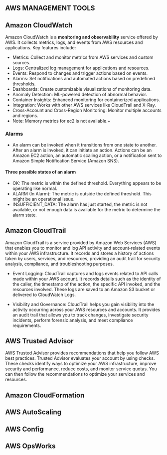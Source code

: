 ## AWS MANAGEMENT TOOLS

## Amazon CloudWatch

Amazon CloudWatch is a **monitoring and observability** service offered by AWS. It collects metrics, logs, and events from AWS resources and applications. Key features include:

- Metrics: Collect and monitor metrics from AWS services and custom sources.
- Logs: Centralized log management for applications and resources.
- Events: Respond to changes and trigger actions based on events.
- Alarms: Set notifications and automated actions based on predefined thresholds.
- Dashboards: Create customizable visualizations of monitoring data.
- Anomaly Detection: ML-powered detection of abnormal behavior.
- Container Insights: Enhanced monitoring for containerized applications.
- Integration: Works with other AWS services like CloudTrail and X-Ray.
- Cross-Account and Cross-Region Monitoring: Monitor multiple accounts and regions.
- Note: Memory metrics for ec2 is not available.+

### Alarms
- An alarm can be invoked when it transitions from one state to another. After an alarm is invoked, it can initiate an action. Actions can be an Amazon EC2 action, an automatic scaling action, or a notification sent to Amazon Simple Notification Service (Amazon SNS).

#### Three possible states of an alarm
- OK: The metric is within the defined threshold. Everything appears to be operating like normal.
- ALARM (In Alarm): The metric is outside the defined threshold. This might be an operational issue.
- INSUFFICIENT_DATA: The alarm has just started, the metric is not available, or not enough data is available for the metric to determine the alarm state.

## Amazon CloudTrail

Amazon CloudTrail is a service provided by Amazon Web Services (AWS) that enables you to monitor and log API activity and account-related events within your AWS infrastructure. It records and stores a history of actions taken by users, services, and resources, providing an audit trail for security analysis, compliance, and troubleshooting purposes.

- Event Logging: CloudTrail captures and logs events related to API calls made within your AWS account. It records details such as the identity of the caller, the timestamp of the action, the specific API invoked, and the resources involved. These logs are saved to an Amazon S3 bucket or delivered to CloudWatch Logs.

- Visibility and Governance: CloudTrail helps you gain visibility into the activity occurring across your AWS resources and accounts. It provides an audit trail that allows you to track changes, investigate security incidents, perform forensic analysis, and meet compliance requirements.

## AWS Trusted Advisor

AWS Trusted Advisor provides recommendations that help you follow AWS best practices. Trusted Advisor evaluates your account by using checks. These checks identify ways to optimize your AWS infrastructure, improve security and performance, reduce costs, and monitor service quotas. You can then follow the recommendations to optimize your services and resources.

## Amazon CloudFormation

## AWS AutoScaling

## AWS Config

## AWS OpsWorks
